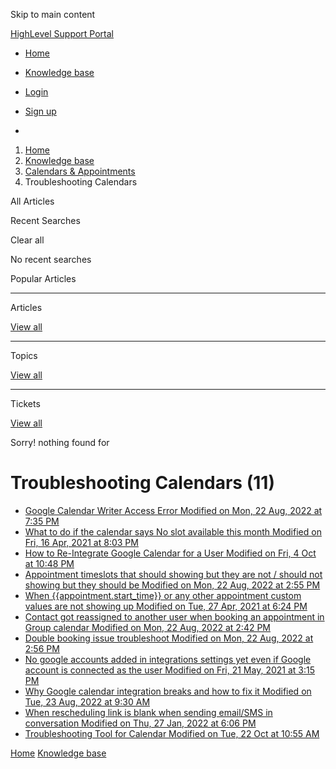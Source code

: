 Skip to main content

[ HighLevel Support Portal ](https://help.gohighlevel.com)

  * [ Home ](/support/home)
  * [ Knowledge base ](/support/solutions)

  * [Login](/support/login)
  * [Sign up](/support/signup)
  * 

  1. [Home](/support/home)
  2. [Knowledge base](/support/solutions)
  3. [Calendars & Appointments](/support/solutions/48000449585)
  4. Troubleshooting Calendars

All  Articles 

Recent Searches

Clear all

No recent searches

Popular Articles

* * *

Articles

[View all](/support/search/solutions)

* * *

Topics

[View all](/support/search/topics)

* * *

Tickets

[View all](/support/search/tickets)

Sorry! nothing found for   

# Troubleshooting Calendars (11)

  * [ Google Calendar Writer Access Error Modified on Mon, 22 Aug, 2022 at 7:35 PM  ](/support/solutions/articles/48001064575-google-calendar-writer-access-error)
  * [ What to do if the calendar says No slot available this month Modified on Fri, 16 Apr, 2021 at 8:03 PM  ](/support/solutions/articles/48001180921-what-to-do-if-the-calendar-says-no-slot-available-this-month)
  * [ How to Re-Integrate Google Calendar for a User Modified on Fri, 4 Oct at 10:48 PM  ](/support/solutions/articles/48001181302-how-to-re-integrate-google-calendar-for-a-user)
  * [ Appointment timeslots that should showing but they are not / should not showing but they should be Modified on Mon, 22 Aug, 2022 at 2:55 PM  ](/support/solutions/articles/48001181711-appointment-timeslots-that-should-showing-but-they-are-not-should-not-showing-but-they-should-be)
  * [ When {{appointment.start_time}} or any other appointment custom values are not showing up Modified on Tue, 27 Apr, 2021 at 6:24 PM  ](/support/solutions/articles/48001181948-when-appointment-start-time-or-any-other-appointment-custom-values-are-not-showing-up)
  * [ Contact got reassigned to another user when booking an appointment in Group calendar Modified on Mon, 22 Aug, 2022 at 2:42 PM  ](/support/solutions/articles/48001183358-contact-got-reassigned-to-another-user-when-booking-an-appointment-in-group-calendar)
  * [ Double booking issue troubleshoot Modified on Mon, 22 Aug, 2022 at 2:56 PM  ](/support/solutions/articles/48001183861-double-booking-issue-troubleshoot)
  * [ No google accounts added in integrations settings yet even if Google account is connected as the user Modified on Fri, 21 May, 2021 at 3:15 PM  ](/support/solutions/articles/48001184594-no-google-accounts-added-in-integrations-settings-yet-even-if-google-account-is-connected-as-the-user)
  * [ Why Google calendar integration breaks and how to fix it Modified on Tue, 23 Aug, 2022 at 9:30 AM  ](/support/solutions/articles/48001204159-why-google-calendar-integration-breaks-and-how-to-fix-it)
  * [ When rescheduling link is blank when sending email/SMS in conversation Modified on Thu, 27 Jan, 2022 at 6:06 PM  ](/support/solutions/articles/48001208024-when-rescheduling-link-is-blank-when-sending-email-sms-in-conversation)
  * [ Troubleshooting Tool for Calendar Modified on Tue, 22 Oct at 10:55 AM  ](/support/solutions/articles/155000003358-troubleshooting-tool-for-calendar)

[Home](/support/home) [Knowledge base](/support/solutions)
